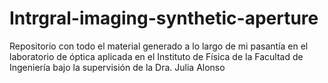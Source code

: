 # Intrgral-imaging-synthetic-aperture
Repositorio con todo el material generado a lo largo de mi pasantía en el laboratorio de óptica aplicada en el Instituto de Física de la Facultad de Ingeniería bajo la supervisión de la Dra. Julia Alonso
